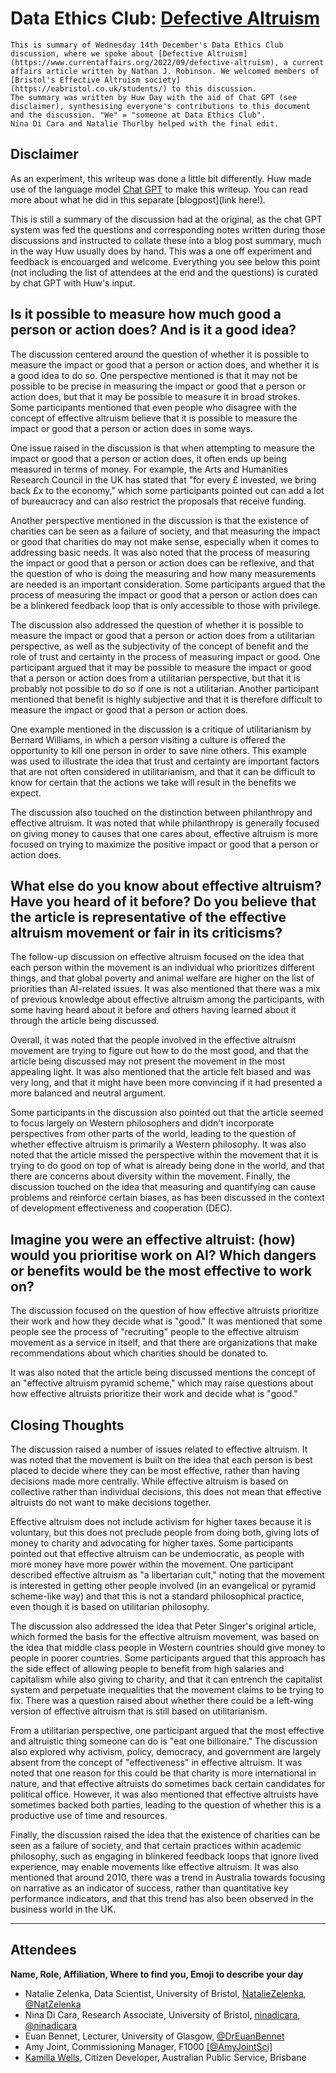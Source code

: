 # Data Ethics Club: [Defective Altruism](https://www.currentaffairs.org/2022/09/defective-altruism)

```{admonition} What's this? 
This is summary of Wednesday 14th December's Data Ethics Club discussion, where we spoke about [Defective Altruism](https://www.currentaffairs.org/2022/09/defective-altruism), a current affairs article written by Nathan J. Robinson. We welcomed members of [Bristol's Effective Altruism society](https://eabristol.co.uk/students/) to this discussion.   
The summary was written by Huw Day with the aid of Chat GPT (see disclaimer), synthesising everyone's contributions to this document and the discussion. "We" = "someone at Data Ethics Club". 
Nina Di Cara and Natalie Thurlby helped with the final edit.
```

## Disclaimer

As an experiment, this writeup was done a little bit differently. Huw made use of the language model [Chat GPT](https://chat.openai.com/chat) to make this writeup. You can read more about what he did in this separate [blogpost](link here!).

This is still a summary of the discussion had at the original, as the chat GPT system was fed the questions and corresponding notes written during those discussions and instructed to collate these into a blog post summary, much in the way Huw usually does by hand. This was a one off experiment and feedback is encouarged and welcome. Everything you see below this point (not including the list of attendees at the end and the questions) is curated by chat GPT with Huw's input.

## Is it possible to measure how much good a person or action does? And is it a good idea?

The discussion centered around the question of whether it is possible to measure the impact or good that a person or action does, and whether it is a good idea to do so. One perspective mentioned is that it may not be possible to be precise in measuring the impact or good that a person or action does, but that it may be possible to measure it in broad strokes. Some participants mentioned that even people who disagree with the concept of effective altruism believe that it is possible to measure the impact or good that a person or action does in some ways.

One issue raised in the discussion is that when attempting to measure the impact or good that a person or action does, it often ends up being measured in terms of money. For example, the Arts and Humanities Research Council in the UK has stated that "for every £ invested, we bring back £x to the economy," which some participants pointed out can add a lot of bureaucracy and can also restrict the proposals that receive funding.

Another perspective mentioned in the discussion is that the existence of charities can be seen as a failure of society, and that measuring the impact or good that charities do may not make sense, especially when it comes to addressing basic needs. It was also noted that the process of measuring the impact or good that a person or action does can be reflexive, and that the question of who is doing the measuring and how many measurements are needed is an important consideration. Some participants argued that the process of measuring the impact or good that a person or action does can be a blinkered feedback loop that is only accessible to those with privilege.

The discussion also addressed the question of whether it is possible to measure the impact or good that a person or action does from a utilitarian perspective, as well as the subjectivity of the concept of benefit and the role of trust and certainty in the process of measuring impact or good. One participant argued that it may be possible to measure the impact or good that a person or action does from a utilitarian perspective, but that it is probably not possible to do so if one is not a utilitarian. Another participant mentioned that benefit is highly subjective and that it is therefore difficult to measure the impact or good that a person or action does.

One example mentioned in the discussion is a critique of utilitarianism by Bernard Williams, in which a person visiting a culture is offered the opportunity to kill one person in order to save nine others. This example was used to illustrate the idea that trust and certainty are important factors that are not often considered in utilitarianism, and that it can be difficult to know for certain that the actions we take will result in the benefits we expect.

The discussion also touched on the distinction between philanthropy and effective altruism. It was noted that while philanthropy is generally focused on giving money to causes that one cares about, effective altruism is more focused on trying to maximize the positive impact or good that a person or action does.

## What else do you know about effective altruism? Have you heard of it before? Do you believe that the article is representative of the effective altruism movement or fair in its criticisms?

The follow-up discussion on effective altruism focused on the idea that each person within the movement is an individual who prioritizes different things, and that global poverty and animal welfare are higher on the list of priorities than AI-related issues. It was also mentioned that there was a mix of previous knowledge about effective altruism among the participants, with some having heard about it before and others having learned about it through the article being discussed.

Overall, it was noted that the people involved in the effective altruism movement are trying to figure out how to do the most good, and that the article being discussed may not present the movement in the most appealing light. It was also mentioned that the article felt biased and was very long, and that it might have been more convincing if it had presented a more balanced and neutral argument.

Some participants in the discussion also pointed out that the article seemed to focus largely on Western philosophers and didn't incorporate perspectives from other parts of the world, leading to the question of whether effective altruism is primarily a Western philosophy. It was also noted that the article missed the perspective within the movement that it is trying to do good on top of what is already being done in the world, and that there are concerns about diversity within the movement. Finally, the discussion touched on the idea that measuring and quantifying can cause problems and reinforce certain biases, as has been discussed in the context of development effectiveness and cooperation (DEC).

## Imagine you were an effective altruist: (how) would you prioritise work on AI? Which dangers or benefits would be the most effective to work on?

The discussion focused on the question of how effective altruists prioritize their work and how they decide what is "good." It was mentioned that some people see the process of "recruiting" people to the effective altruism movement as a service in itself, and that there are organizations that make recommendations about which charities should be donated to.

It was also noted that the article being discussed mentions the concept of an "effective altruism pyramid scheme," which may raise questions about how effective altruists prioritize their work and decide what is "good."

## Closing Thoughts

The discussion raised a number of issues related to effective altruism. It was noted that the movement is built on the idea that each person is best placed to decide where they can be most effective, rather than having decisions made more centrally. While effective altruism is based on collective rather than individual decisions, this does not mean that effective altruists do not want to make decisions together.

Effective altruism does not include activism for higher taxes because it is voluntary, but this does not preclude people from doing both, giving lots of money to charity and advocating for higher taxes. Some participants pointed out that effective altruism can be undemocratic, as people with more money have more power within the movement. One participant described effective altruism as "a libertarian cult," noting that the movement is interested in getting other people involved (in an evangelical or pyramid scheme-like way) and that this is not a standard philosophical practice, even though it is based on utilitarian philosophy.

The discussion also addressed the idea that Peter Singer's original article, which formed the basis for the effective altruism movement, was based on the idea that middle class people in Western countries should give money to people in poorer countries. Some participants argued that this approach has the side effect of allowing people to benefit from high salaries and capitalism while also giving to charity, and that it can entrench the capitalist system and perpetuate inequalities that the movement claims to be trying to fix. There was a question raised about whether there could be a left-wing version of effective altruism that is still based on utilitarianism.

From a utilitarian perspective, one participant argued that the most effective and altruistic thing someone can do is "eat one billionaire." The discussion also explored why activism, policy, democracy, and government are largely absent from the concept of "effectiveness" in effective altruism. It was noted that one reason for this could be that charity is more international in nature, and that effective altruists do sometimes back certain candidates for political office. However, it was also mentioned that effective altruists have sometimes backed both parties, leading to the question of whether this is a productive use of time and resources.

Finally, the discussion raised the idea that the existence of charities can be seen as a failure of society, and that certain practices within academic philosophy, such as engaging in blinkered feedback loops that ignore lived experience, may enable movements like effective altruism. It was also mentioned that around 2010, there was a trend in Australia towards focusing on narrative as an indicator of success, rather than quantitative key performance indicators, and that this trend has also been observed in the business world in the UK.

---

## Attendees

__Name, Role, Affiliation, Where to find you, Emoji to describe your day__
- Natalie Zelenka, Data Scientist, University of Bristol, [NatalieZelenka](https://github.com/NatalieZelenka/), [@NatZelenka](https://twitter.com/NatZelenka) 
- Nina Di Cara, Research Associate, University of Bristol, [ninadicara](https://github.com/ninadicara/), [@ninadicara](https://twitter.com/ninadicara)
- Euan Bennet, Lecturer, University of Glasgow, [@DrEuanBennet](https://twitter.com/DrEuanBennet)
- Amy Joint, Commissioning Manager, F1000 [[@AmyJointSci]](https://https://twitter.com/AmyJointSci)
- [Kamilla Wells](https://www.linkedin.com/in/kamilla-wells/), Citizen Developer, Australian Public Service, Brisbane

